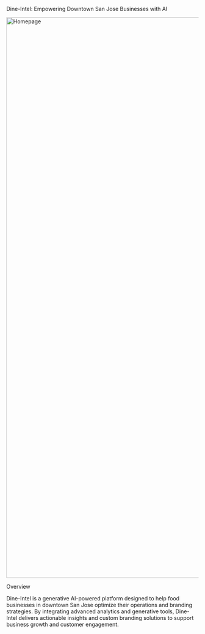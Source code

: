 Dine-Intel: Empowering Downtown San Jose Businesses with AI

<img width="1467" alt="Homepage" src="https://github.com/user-attachments/assets/096a98fc-1c28-4865-be2f-7ec23b860f00">

Overview

Dine-Intel is a generative AI-powered platform designed to help food businesses in downtown San Jose optimize their operations and branding strategies. By integrating advanced analytics and generative tools, Dine-Intel delivers actionable insights and custom branding solutions to support business growth and customer engagement.




